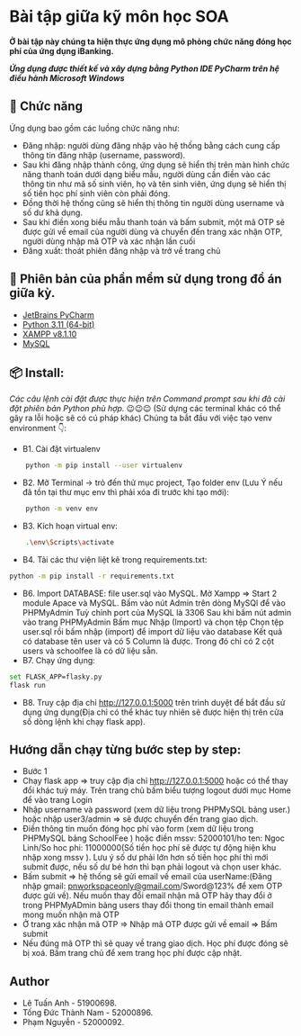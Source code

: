 # Bài tập giữa kỹ môn học SOA
**Ở bài tập này chúng ta hiện thực ứng dụng mô phỏng chức năng đóng học phí của ứng dụng iBanking.**

***Ứng dụng được thiết kế và xây dựng bằng Python IDE PyCharm trên hệ điều hành Microsoft Windows***

## 🚀 Chức năng
Ứng dụng bao gồm các luồng chức năng như:
- Đăng nhập: người dùng đăng nhập vào hệ thống bằng cách cung cấp thông tin đăng nhập (username, password).
- Sau khi đăng nhập thành công, ứng dụng sẽ hiển thị trên màn hình chức năng thanh toán dưới dạng biểu mẫu, người dùng cần điền vào các thông tin như mã số sinh viên, họ và tên sinh viên, ứng dụng sẽ hiển thị số tiền học phí sinh viên còn phải đóng.
- Đồng thời hệ thống cũng sẽ hiển thị thông tin người dùng username và số dư khả dụng.
- Sau khi điền xong biểu mẫu thanh toán và bấm submit, một mã OTP sẽ được gửi về email của người dùng và chuyển đến trang xác nhận OTP, người dùng nhập mã OTP và xác nhận lần cuối
- Đăng xuất: thoát phiên đăng nhập và trở về trang chủ

## 💾 Phiên bản của phần mềm sử dụng trong đồ án giữa kỳ.
- [JetBrains PyCharm](https://www.jetbrains.com/pycharm/download/#section=windows)
- [Python 3.11 (64-bit)](https://www.python.org/downloads/) 
- [XAMPP v8.1.10](https://www.apachefriends.org/download.html)
- [MySQL](https://www.mysql.com/)

## 📦 Install:   

*Các câu lệnh cài đặt được thực hiện trên Command prompt sau khi đã cài đặt phiên bản Python phù hợp.* 😉😉😉
(Sử dựng các terminal khác có thể gây ra lỗi hoặc sẽ có cú pháp khác)
Chúng ta bắt đầu với việc tạo venv environment 👇:
- B1. Cài đặt virtualenv
```sh
    python -m pip install --user virtualenv
```
- B2. Mở Terminal -> trỏ đến thử mục project, Tạo folder env (Lưu Ý nếu đã tồn tại thư mục env thì phải xóa đi trước khi tạo mới): 
```sh
    python -m venv env
```
- B3. Kích hoạn virtual env:
```sh
    .\env\Scripts\activate
```
- B4. Tải các thư viện liệt kê trong requirements.txt: 
```sh
python -m pip install -r requirements.txt
```
- B6. Import DATABASE: file user.sql vào MySQL.
Mở Xampp => Start 2 module Apace và MySQL. Bấm vào nút Admin trên dòng MySQl để vào PHPMyAdmin
 Tuỳ chỉnh port của MySQL là 3306
Sau khi bấm nút admin vào trang PHPMyAdmin
Bấm mục Nhập (Import) và chọn tệp Chọn tệp user.sql rồi bấm nhập (import) để import dữ liệu vào database
Kết quả có database tên user và có 5 Column là được. Trong đó chỉ có 2 cột users và schoolfee là có dữ liệu sẵn.
- B7. Chạy ứng dụng:
```sh
set FLASK_APP=flasky.py
flask run
```
- B8. Truy cập địa chỉ http://127.0.0.1:5000 trên trình duyệt để bắt đầu sử dụng ứng dụng(Địa chỉ có thể khác tuy nhiên sẽ được hiện thị trên cửa số dòng lệnh khi chạy flask app).

## Hướng dẫn chạy từng bước step by step:
- Bước 1
- Chạy flask app => truy cập địa chỉ http://127.0.0.1:5000 hoặc có thể thay đổi khác tuỳ máy.
Trên trang chủ bấm biểu tượng logout dưới mục Home để vào trang Login
- Nhập username và password (xem dữ liệu trong PHPMySQL bảng user.) hoặc nhập user3/admin => sẽ được chuyển đến trang giao dịch.
- Điền thông tin muốn đóng học phí vào form (xem dữ liệu trong PHPMySQL bảng SchoolFee ) hoặc điền mssv: 52000101/ho ten: Ngoc Linh/So hoc phi: 11000000(Số tiền học phí sẽ được tự động hiện khu nhập xong mssv ). Lưu ý số dư phải lớn hơn số tiền học phí thì mới submit được, nếu số dư bé hơn thì bạn phải logout và chọn user khác.
- Bấm submit => hệ thống sẽ gửi email về email của userName:(Đăng nhập gmail: pnworkspaceonly@gmail.com/Sword@123% để xem OTP được gửi về). Nếu muốn thay đổi email nhận mã OTP hãy thay đổi ở trong PHPMyADmin bảng users thay đổi thong tin email thành email mong muốn nhận mã OTP
- Ở trang xác nhận mã OTP => Nhập mã OTP được gửi về email => Bấm submit
- Nếu đúng mã OTP thì sẽ quay về trang giao dịch. Học phí được đóng sẽ bị xoá. Bấm trang chủ để xem trang học phí được cập nhật. 

## Author
- Lê Tuấn Anh - 51900698.
- Tống Đức Thành Nam - 52000896.
- Phạm Nguyễn - 52000092.